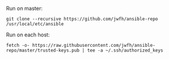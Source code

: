 Run on master:

```shell
git clone --recursive https://github.com/jwfh/ansible-repo /usr/local/etc/ansible
```

Run on each host:

```
fetch -o- https://raw.githubusercontent.com/jwfh/ansible-repo/master/trusted-keys.pub | tee -a ~/.ssh/authorized_keys
```

